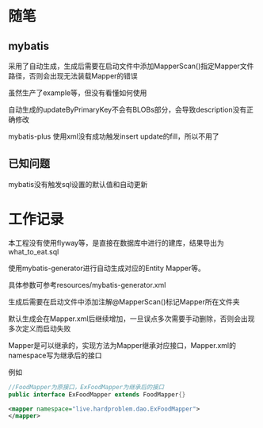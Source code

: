 # 随笔
## mybatis

采用了自动生成，生成后需要在启动文件中添加MapperScan()指定Mapper文件路径，否则会出现无法装载Mapper的错误

虽然生产了example等，但没有看懂如何使用

自动生成的updateByPrimaryKey不会有BLOBs部分，会导致description没有正确修改

mybatis-plus 使用xml没有成功触发insert update的fill，所以不用了

## 已知问题

mybatis没有触发sql设置的默认值和自动更新

# 工作记录

本工程没有使用flyway等，是直接在数据库中进行的建库，结果导出为what_to_eat.sql

使用mybatis-generator进行自动生成对应的Entity Mapper等。

具体参数可参考resources/mybatis-generator.xml

生成后需要在启动文件中添加注解@MapperScan()标记Mapper所在文件夹

默认生成会在Mapper.xml后继续增加，一旦误点多次需要手动删除，否则会出现多次定义而启动失败

Mapper是可以继承的，实现方法为Mapper继承对应接口，Mapper.xml的namespace写为继承后的接口

例如

```java
//FoodMapper为原接口，ExFoodMapper为继承后的接口
public interface ExFoodMapper extends FoodMapper{}
```
```xml
<mapper namespace="live.hardproblem.dao.ExFoodMapper">
</mapper>
```
